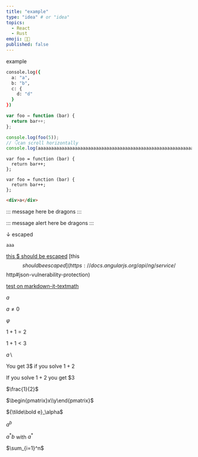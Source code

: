 ```yaml
---
title: "example"
type: "idea" # or "idea"
topics: 
  - React
  - Rust
emoji: 👩‍💻
published: false
---
```


example

```bash
console.log({
  a: "a",
  b: "b",
  c: {
    d: "d"
  }
})
```


``` js:fooBar.js
var foo = function (bar) {
  return bar++;
};

console.log(foo(5));
// 👇can scroll horizontally
console.log(aaaaaaaaaaaaaaaaaaaaaaaaaaaaaaaaaaaaaaaaaaaaaaaaaaaaaaaaaaaaaaaaaaaaaaaaaaaaaaaaaaaaaaaaaaaaaaaaaaaaaaaaaaaaaaaaaaaaaaaaaaaaaaaaaaaaaaaaaaaaaaaaaaaaaaaaaaaaaaaaaaaaaaaaaaaaaaaaaaaaaaaaaaaaa);
```

``` js:example
var foo = function (bar) {
  return bar++;
};
```

``` html:<should escape>
var foo = function (bar) {
  return bar++;
};
```


```html
<div>a</div>
```


::: message
here be dragons
:::


::: message alert
here be dragons
:::


↓ escaped


```"><img/onerror="alert(location)"src=.>
aaa
```



[this $ should be escaped](https://docs.angularjs.org/api/ng/service/$http#json-vulnerability-protection)
[this $$ should be escaped](https://docs.angularjs.org/api/ng/service/$$http#json-vulnerability-protection)

[test on markdown-it-textmath](https://goessner.github.io/markdown-it-texmath/index.html)

$a$	

$a\ne0$

$\varphi$

$1+1=2$	

$1+1<3$	

$a \backslash$	

You get 3$ if you solve $1+2$	

If you solve $1+2$ you get $3	

$\frac{1}{2}$	

$\begin{pmatrix}x\\y\end{pmatrix}$	

${\tilde\bold e}_\alpha$	

$a^{b}$	

$a^*b$ with $a^*$	

$\sum_{i=1}^n$	
